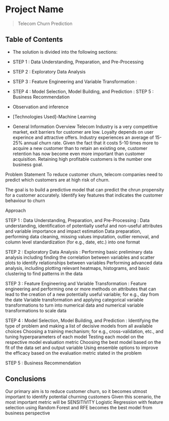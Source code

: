 # Project Name
> Telecom Churn Prediction


## Table of Contents
* The solution is divided into the following sections:

* STEP 1 : Data Understanding, Preparation, and Pre-Processing 
* STEP 2 : Exploratory Data Analysis 
* STEP 3 : Feature Engineering and Variable Transformation :
* STEP 4 : Model Selection, Model Building, and Prediction :
  STEP 5 : Business Recommendation
* Observation and inference

* [Technologies Used]-Machine Learning

* General Information
 Overview Telecom Industry is a very competitive market, exit barriers for customer are low. Loyalty depends on user experince and attractive offers. Industry experiences an average of 15-25% annual churn rate. Given the fact that it costs 5-10 times more to acquire a new customer than to retain an existing one, customer retention has now become even more important than customer acquisition. Retaining high profitable customers is the number one business goal.

 Problem Statement To reduce customer churn, telecom companies need to predict which customers are at high risk of churn.

 The goal is to build a predictive model that can predict the chrun propensity for a customer accurately.
 Identify key features that indicates the customer behaviour to churn

 Approach

STEP 1 : Data Understanding, Preparation, and Pre-Processing : Data understanding, identification of potentially useful and non-useful attributes and variable importance and impact estimation Data preparation, performing data cleaning, missing values imputation, outlier removal, and column level standardization (for e.g., date, etc.) into one format

STEP 2 : Exploratory Data Analysis : Performing basic preliminary data analysis including finding the correlation between variables and scatter plots to identify relationships between variables Performing advanced data analysis, including plotting relevant heatmaps, histograms, and basic clustering to find patterns in the data

STEP 3 : Feature Engineering and Variable Transformation : Feature engineering and performing one or more methods on attributes that can lead to the creation of a new potentially useful variable; for e.g., day from the date Variable transformation and applying categorical variable transformations to turn into numerical data and numerical variable transformations to scale data

STEP 4 : Model Selection, Model Building, and Prediction : Identifying the type of problem and making a list of decisive models from all available choices Choosing a training mechanism; for e.g., cross-validation, etc., and tuning hyperparameters of each model Testing each model on the respective model evaluation metric Choosing the best model based on the fit of the data set and output variable Using ensemble options to improve the efficacy based on the evaluation metric stated in the problem

STEP 5 : Business Recommendation

## Conclusions
Our primary aim is to reduce customer churn, so it becomes utmost important to identify potential churning customers
Given this scenario, the most important metric will be SENSITIVITY
Logistic Regression with feature selection using Random Forest and RFE becomes the best model from business perspective


